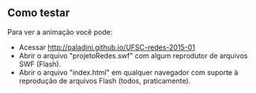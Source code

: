 ## Como testar ##

Para ver a animação você pode:
 - Acessar http://paladini.github.io/UFSC-redes-2015-01
 - Abrir o arquivo "projetoRedes.swf" com algum reprodutor de arquivos SWF (Flash).
 - Abrir o arquivo "index.html" em qualquer navegador com suporte à reprodução de arquivos Flash (todos, praticamente).



